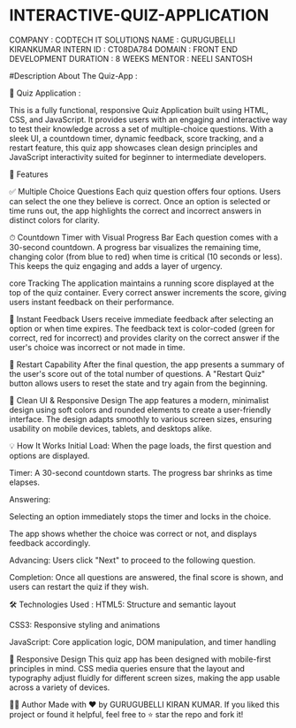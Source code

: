 # INTERACTIVE-QUIZ-APPLICATION

COMPANY : CODTECH IT SOLUTIONS
NAME : GURUGUBELLI KIRANKUMAR
INTERN ID : CT08DA784
DOMAIN : FRONT END DEVELOPMENT
DURATION : 8 WEEKS
MENTOR : NEELI SANTOSH

#Description About The Quiz-App : 

🧠 Quiz Application :

This is a fully functional, responsive Quiz Application built using HTML, CSS, and JavaScript. It provides users with an engaging and interactive way to test their knowledge across a set of multiple-choice questions. With a sleek UI, a countdown timer, dynamic feedback, score tracking, and a restart feature, this quiz app showcases clean design principles and JavaScript interactivity suited for beginner to intermediate developers.

🚀 Features

✅ Multiple Choice Questions
Each quiz question offers four options. Users can select the one they believe is correct. Once an option is selected or time runs out, the app highlights the correct and incorrect answers in distinct colors for clarity.

⏱ Countdown Timer with Visual Progress Bar
Each question comes with a 30-second countdown. A progress bar visualizes the remaining time, changing color (from blue to red) when time is critical (10 seconds or less). This keeps the quiz engaging and adds a layer of urgency.

core Tracking
The application maintains a running score displayed at the top of the quiz container. Every correct answer increments the score, giving users instant feedback on their performance.

🧠 Instant Feedback
Users receive immediate feedback after selecting an option or when time expires. The feedback text is color-coded (green for correct, red for incorrect) and provides clarity on the correct answer if the user's choice was incorrect or not made in time.

🔁 Restart Capability
After the final question, the app presents a summary of the user's score out of the total number of questions. A "Restart Quiz" button allows users to reset the state and try again from the beginning.

🧱 Clean UI & Responsive Design
The app features a modern, minimalist design using soft colors and rounded elements to create a user-friendly interface. The design adapts smoothly to various screen sizes, ensuring usability on mobile devices, tablets, and desktops alike.

💡 How It Works
Initial Load: When the page loads, the first question and options are displayed.

Timer: A 30-second countdown starts. The progress bar shrinks as time elapses.

Answering:

Selecting an option immediately stops the timer and locks in the choice.

The app shows whether the choice was correct or not, and displays feedback accordingly.

Advancing: Users click "Next" to proceed to the following question.

Completion: Once all questions are answered, the final score is shown, and users can restart the quiz if they wish.

🛠 Technologies Used :
HTML5: Structure and semantic layout

CSS3: Responsive styling and animations

JavaScript: Core application logic, DOM manipulation, and timer handling

📱 Responsive Design
This quiz app has been designed with mobile-first principles in mind. CSS media queries ensure that the layout and typography adjust fluidly for different screen sizes, making the app usable across a variety of devices.

🧑‍💻 Author
Made with ❤ by GURUGUBELLI KIRAN KUMAR.
If you liked this project or found it helpful, feel free to ⭐ star the repo and fork it!
